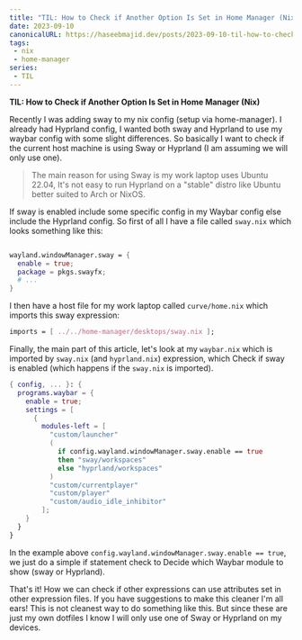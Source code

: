 ```yaml
---
title: "TIL: How to Check if Another Option Is Set in Home Manager (Nix)"
date: 2023-09-10
canonicalURL: https://haseebmajid.dev/posts/2023-09-10-til-how-to-check-if-another-option-is-set-in-home-manager-nix
tags:
 - nix
 - home-manager
series:
 - TIL
---
```


**TIL: How to Check if Another Option Is Set in Home Manager (Nix)**

Recently I was adding sway to my nix config (setup via home-manager). I already had Hyprland config, I wanted both
sway and Hyprland to use my waybar config with some slight differences. So basically I want to check if the current
host machine is using Sway or Hyprland (I am assuming we will only use one).

> The main reason for using Sway is my work laptop uses Ubuntu 22.04, It's not easy to run Hyprland on a "stable" distro like Ubuntu better suited to Arch or NixOS.

If sway is enabled include some specific config in my Waybar config else include the Hyprland config. So first of all
I have a file called `sway.nix` which looks something like this:

```nix

wayland.windowManager.sway = {
  enable = true;
  package = pkgs.swayfx;
  # ...
}
```

I then have a host file for my work laptop called `curve/home.nix` which imports this sway expression:

```nix
imports = [ ../../home-manager/desktops/sway.nix ];
```

Finally, the main part of this article, let's look at my `waybar.nix` which is imported by `sway.nix` (and `hyprland.nix`) expression, which
Check if sway is enabled (which happens if the `sway.nix` is imported).

```nix {hl_lines=[8-12]}
{ config, ... }: {
  programs.waybar = {
    enable = true;
    settings = [
      {
        modules-left = [
          "custom/launcher"
          (
            if config.wayland.windowManager.sway.enable == true
            then "sway/workspaces"
            else "hyprland/workspaces"
          )
          "custom/currentplayer"
          "custom/player"
          "custom/audio_idle_inhibitor"
        ];
    }
  }
}

```

In the example above `config.wayland.windowManager.sway.enable == true`, we just do a simple if statement check to
Decide which Waybar module to show (sway or Hyprland).

That's it! How we can check if other expressions can use attributes set in other expression files.
If you have suggestions to make this cleaner I'm all ears! This is not cleanest way to do something like this.
But since these are just my own dotfiles I know I will only use one of Sway or Hyprland on my devices.

